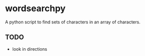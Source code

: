 # wordsearchpy
A python script to find sets of characters in an array of characters.

## TODO
- look in directions
